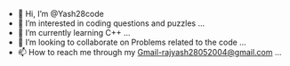 - 👋 Hi, I’m @Yash28code
- 👀 I’m interested in coding questions and puzzles ...
- 🌱 I’m currently learning C++ ...
- 💞️ I’m looking to collaborate on Problems related to the code ...
- 📫 How to reach me through my Gmail-rajyash28052004@gmail.com ...

<!---
Yash28code/Yash28code is a ✨ special ✨ repository because its `README.md` (this file) appears on your GitHub profile.
You can click the Preview link to take a look at your changes.
--->

